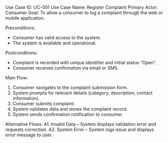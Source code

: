 Use Case ID: UC-001
Use Case Name: Register Complaint
Primary Actor: Consumer
Goal: To allow a consumer to log a complaint through the web or mobile application.

Preconditions:
- Consumer has valid access to the system.
- The system is available and operational.

Postconditions:
- Complaint is recorded with unique identifier and initial status “Open”.
- Consumer receives confirmation via email or SMS.

Main Flow:
1. Consumer navigates to the complaint submission form.
2. System prompts for relevant details (category, description, contact information).
3. Consumer submits complaint.
4. System validates data and stores the complaint record.
5. System sends confirmation notification to consumer.

Alternative Flows:
A1. Invalid Data – System displays validation error and requests correction.
A2. System Error – System logs issue and displays error message to user.
